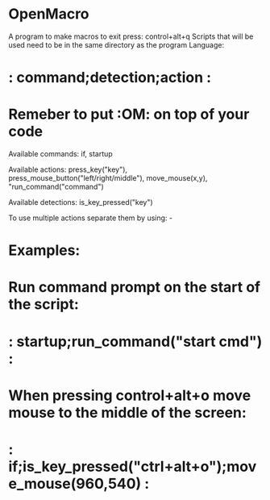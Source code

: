# OpenMacro
A program to make macros 
to exit press: control+alt+q
Scripts that will be used need to be in the same directory as the program
Language:                            
# : command;detection;action :
# Remeber to put :OM: on top of your code

Available commands:
if, startup

Available actions:
press_key("key"), press_mouse_button("left/right/middle"), move_mouse(x,y), "run_command("command")

Available detections:
is_key_pressed("key")

To use multiple actions separate them by using: -             
                              
# Examples:
# Run command prompt on the start of the script: 
# : startup;run_command("start cmd") :
# When pressing control+alt+o move mouse to the middle of the screen: 
# : if;is_key_pressed("ctrl+alt+o");move_mouse(960,540) :

